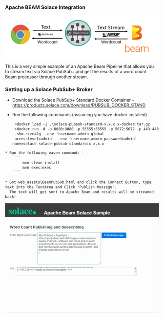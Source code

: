### Apache BEAM Solace Integration 

![Solace Apache Beam](static_assets/word-count-beam.png "Apache Beam Solace")

This is a very simple example of an Apache Beam Pipeline that allows you to stream text via Solace PubSub+ and get the results of a word count Beam processor through another stream.

### Setting up a Solace PubSub+ Broker

  
   * Download the Solace PubSub+ Standard Docker Container - https://products.solace.com/download/PUBSUB_DOCKER_STAND
   
   * Run the following commands (assuming you have docker installed)
      ```
       >docker load -i .\solace-pubsub-standard-x.x.x.x-docker.tar.gz
       >docker run -d -p 8080:8080 -p 55555:55555 -p 5672:5672 -p 443:443 --shm-size=2g --env 'username_admin_global
       accesslevel=admin' --env 'username_admin_password=admin'  --name=solace solace-pubsub-standard:x.x.x.x
      ```
      
    * Run the following maven commands - 
        ```
            mvn clean install
            mvn exec:exec
        ```
    
    * Got web_assets\BeamPubSub.html and click the Connect Button, type text into the TextArea and Click 'Publish Message'.     
      The text will get sent to Apache Beam and results will be streamed back!
    
   ![Solace Apache Beam](static_assets/apache-beam-solace.gif "Solace APache Beam")




